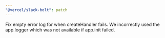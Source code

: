```yaml
---
"@vercel/slack-bolt": patch
---
```


Fix empty error log for when createHandler fails. We incorrectly used the app.logger which was not available if app.init failed.
